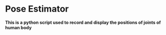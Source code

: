 # Pose Estimator
**This is a python script used to record and display the positions of joints of human body**
